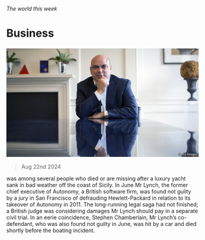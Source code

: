 ###### The world this week

# Business 

#####  

![image](images/20240824_WWP501.jpg) 

> Aug 22nd 2024 

 was among several people who died or are missing after a luxury yacht sank in bad weather off the coast of Sicily. In June Mr Lynch, the former chief executive of Autonomy, a British software firm, was found not guilty by a jury in San Francisco of defrauding Hewlett-Packard in relation to its takeover of Autonomy in 2011. The long-running legal saga had not finished; a British judge was considering damages Mr Lynch should pay in a separate civil trial. In an eerie coincidence, Stephen Chamberlain, Mr Lynch’s co-defendant, who was also found not guilty in June, was hit by a car and died shortly before the boating incident. 

